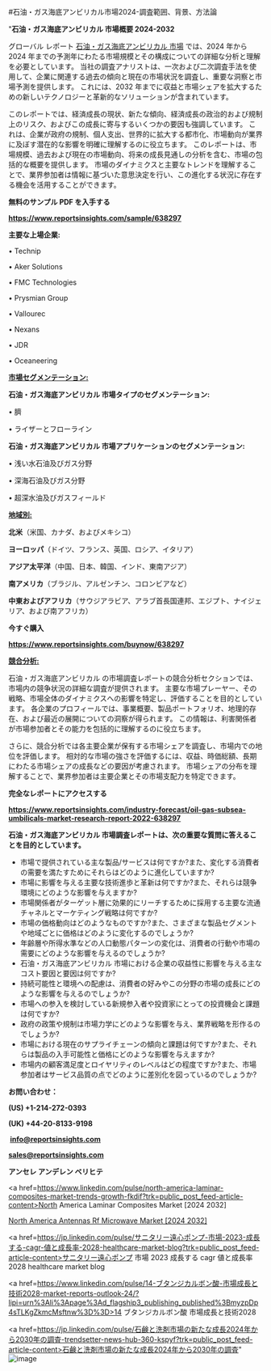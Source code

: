 #石油・ガス海底アンビリカル市場2024-調査範囲、背景、方法論

"<strong>石油・ガス海底アンビリカル 市場概要 2024-2032</strong>

グローバル レポート <a href=https://www.reportsinsights.com/sample/638297>石油・ガス海底アンビリカル 市場</a> では、2024 年から 2024 年までの予測年にわたる市場規模とその構成についての詳細な分析と理解を必要としています。 当社の調査アナリストは、一次および二次調査手法を使用して、企業に関連する過去の傾向と現在の市場状況を調査し、重要な洞察と市場予測を提供します。 これには、2032 年までに収益と市場シェアを拡大​​するための新しいテクノロジーと革新的なソリューションが含まれています。

このレポートでは、経済成長の現状、新たな傾向、経済成長の政治的および規制上のリスク、およびこの成長に寄与するいくつかの要因も強調しています。 これは、企業が政府の規制、個人支出、世界的に拡大する都市化、市場動向が業界に及ぼす潜在的な影響を明確に理解するのに役立ちます。 このレポートは、市場規模、過去および現在の市場動向、将来の成長見通しの分析を含む、市場の包括的な概要を提供します。 市場のダイナミクスと主要なトレンドを理解することで、業界参加者は情報に基づいた意思決定を行い、この進化する状況に存在する機会を活用することができます。

<strong><b>無料のサンプル PDF を入手する</b></strong>

<a href=https://www.reportsinsights.com/sample/638297><strong><u>https://www.reportsinsights.com/sample/638297</u></strong></a>

<strong>主要な上場企業:</strong>

• Technip

• Aker Solutions

• FMC Technologies

• Prysmian Group

• Vallourec

• Nexans

• JDR

• Oceaneering

<strong><u>市場セグメンテーション</u></strong><strong><u>:</u></strong>

<strong>石油・ガス海底アンビリカル 市場タイプのセグメンテーション:</strong>

• 臍

• ライザーとフローライン

<strong>石油・ガス海底アンビリカル 市場アプリケーションのセグメンテーション:</strong>

• 浅い水石油及びガス分野

• 深海石油及びガス分野

• 超深水油及びガスフィールド

<strong><u>地域別</u></strong><strong><u>:</u></strong>

<strong>北米</strong>（米国、カナダ、およびメキシコ）

<strong>ヨーロッパ</strong>（ドイツ、フランス、英国、ロシア、イタリア）

<strong>アジア太平洋</strong>（中国、日本、韓国、インド、東南アジア）

<strong>南アメリカ</strong>（ブラジル、アルゼンチン、コロンビアなど）

<strong>中東およびアフリカ</strong>（サウジアラビア、アラブ首長国連邦、エジプト、ナイジェリア、および南アフリカ）

<strong>今すぐ購入</strong>

<a href=https://www.reportsinsights.com/buynow/638297><strong><u>https://www.reportsinsights.com/buynow/638297</u></strong></a>

<strong><u>競合分析:</u></strong>

石油・ガス海底アンビリカル の市場調査レポートの競合分析セクションでは、市場内の競争状況の詳細な調査が提供されます。 主要な市場プレーヤー、その戦略、市場全体のダイナミクスへの影響を特定し、評価することを目的としています。 各企業のプロフィールでは、事業概要、製品ポートフォリオ、地理的存在、および最近の展開についての洞察が得られます。 この情報は、利害関係者が市場参加者とその能力を包括的に理解するのに役立ちます。

さらに、競合分析では各主要企業が保有する市場シェアを調査し、市場内での地位を評価します。 相対的な市場の強さを評価するには、収益、時価総額、長期にわたる市場シェアの成長などの要因が考慮されます。 市場シェアの分布を理解することで、業界参加者は主要企業とその市場支配力を特定できます。

<strong>完全なレポートにアクセスする</strong>

<a href=https://www.reportsinsights.com/industry-forecast/oil-gas-subsea-umbilicals-market-research-report-2022-638297><strong><u><b>https://www.reportsinsights.com/industry-forecast/oil-gas-subsea-umbilicals-market-research-report-2022-638297</b></u></strong></a>

<strong><b>石油・ガス海底アンビリカル 市場調査レポートは、次の重要な質問に答えることを目的としています。</b></strong>
<ul>
  <li>市場で提供されている主な製品/サービスは何ですか?また、変化する消費者の需要を満たすためにそれらはどのように進化していますか?</li>
  <li>市場に影響を与える主要な技術進歩と革新は何ですか?また、それらは競争環境にどのような影響を与えますか?</li>
  <li>市場関係者がターゲット層に効果的にリーチするために採用する主要な流通チャネルとマーケティング戦略は何ですか?</li>
  <li>市場の価格動向はどのようなものですか?また、さまざまな製品セグメントや地域ごとに価格はどのように変化するのでしょうか?</li>
  <li>年齢層や所得水準などの人口動態パターンの変化は、消費者の行動や市場の需要にどのような影響を与えるのでしょうか?</li>
  <li>石油・ガス海底アンビリカル 市場における企業の収益性に影響を与える主なコスト要因と要因は何ですか?</li>
  <li>持続可能性と環境への配慮は、消費者の好みやこの分野の市場の成長にどのような影響を与えるのでしょうか?</li>
  <li>市場への参入を検討している新規参入者や投資家にとっての投資機会と課題は何ですか?</li>
  <li>政府の政策や規制は市場力学にどのような影響を与え、業界戦略を形作るのでしょうか?</li>
  <li>市場における現在のサプライチェーンの傾向と課題は何ですか?また、それらは製品の入手可能性と価格にどのような影響を与えますか?</li>
  <li>市場内の顧客満足度とロイヤリティのレベルはどの程度ですか?また、市場参加者はサービス品質の点でどのように差別化を図っているのでしょうか?</li>
</ul>
<strong>お問い合わせ：</strong>

<strong>(US) +1-214-272-0393</strong>

<strong>(UK) +44-20-8133-9198</strong>

<strong> </strong><a href=info@reportsinsights.com><strong><u>info@reportsinsights.com</u></strong></a>

<a href=sales@reportsinsights.com><strong><u>sales@reportsinsights.com</u></strong></a>

<strong>アンセレ アンデレン ベリヒテ</strong>

<a href=https://www.linkedin.com/pulse/north-america-laminar-composites-market-trends-growth-fkdif?trk=public_post_feed-article-content>North America Laminar Composites Market [2024 2032]</a>

<a href=https://www.linkedin.com/pulse/north-america-antennas-rf-microwave-market-growth-focused-an2sf/>North America Antennas Rf Microwave Market [2024 2032]</a>

<a href=https://jp.linkedin.com/pulse/サニタリー遠心ポンプ-市場-2023-成長する-cagr-値と成長率-2028-healthcare-market-blog?trk=public_post_feed-article-content>サニタリー遠心ポンプ 市場 2023 成長する cagr 値と成長率 2028 healthcare market blog</a>

<a href=https://www.linkedin.com/pulse/14-ブタンジカルボン酸-市場成長と技術2028-market-reports-outlook-24/?lipi=urn%3Ali%3Apage%3Ad_flagship3_publishing_published%3BmyzpDp4sTLKgZkmcMsftnw%3D%3D>14 ブタンジカルボン酸 市場成長と技術2028</a>

<a href=https://jp.linkedin.com/pulse/石鹸と洗剤市場の新たな成長2024年から2030年の調査-trendsetter-news-hub-360-kspyf?trk=public_post_feed-article-content>石鹸と洗剤市場の新たな成長2024年から2030年の調査</a>"
![image](https://github.com/aanak123/RIMarketer1/assets/158471119/00fbcf44-d0e5-4b2c-bdcf-7cb686654b7f)
